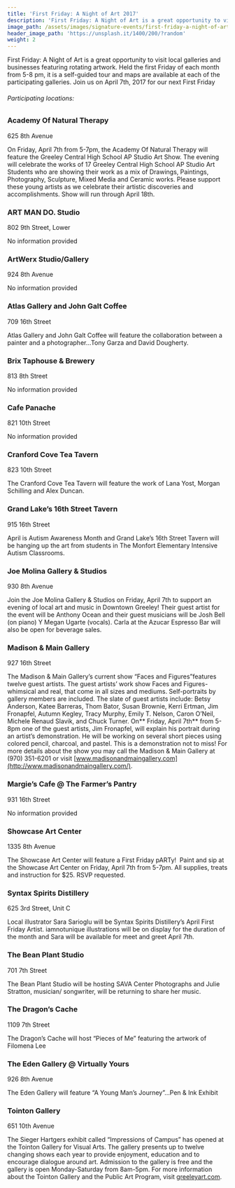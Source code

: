 ```yaml
---
title: 'First Friday: A Night of Art 2017'
description: 'First Friday: A Night of Art is a great opportunity to visit local galleries and businesses featuring rotating artwork. Held the first Friday of each month from 5-8 pm, it is a self-guided tour and maps are available at each of the participating galleries.'
image_path: /assets/images/signature-events/first-friday-a-night-of-art.jpg
header_image_path: 'https://unsplash.it/1400/200/?random'
weight: 2
---
```



First Friday: A Night of Art is a great opportunity to visit local galleries and businesses featuring rotating artwork. Held the first Friday of each month from 5-8 pm, it is a self-guided tour and maps are available at each of the participating galleries. Join us on April 7th, 2017 for our next First Friday

###### *Participating locations:*

### Academy Of Natural Therapy

625 8th Avenue

On Friday, April 7th from 5-7pm, the Academy Of Natural Therapy will feature the Greeley Central High School AP Studio Art Show. The evening will celebrate the works of 17 Greeley Central High School AP Studio Art Students who are showing their work as a mix of Drawings, Paintings, Photography, Sculpture, Mixed Media and Ceramic works. Please support these young artists as we celebrate their artistic discoveries and accomplishments. Show will run through April 18th.

### ART MAN DO. Studio

802 9th Street, Lower

No information provided

### ArtWerx Studio/Gallery

924 8th Avenue

No information provided

### Atlas Gallery and John Galt Coffee

709 16th Street

Atlas Gallery and John Galt Coffee will feature the collaboration between a painter and a photographer…Tony Garza and David Dougherty.

### Brix Taphouse & Brewery

813 8th Street

No information provided

### Cafe Panache

821 10th Street

No information provided

### Cranford Cove Tea Tavern

823 10th Street

The Cranford Cove Tea Tavern will feature the work of Lana Yost, Morgan Schilling and Alex Duncan.

### Grand Lake’s 16th Street Tavern

915 16th Street

April is Autism Awareness Month and Grand Lake’s 16th Street Tavern will be hanging up the art from students in The Monfort Elementary Intensive Autism Classrooms.

### Joe Molina Gallery & Studios

930 8th Avenue

Join the Joe Molina Gallery & Studios on Friday, April 7th to support an evening of local art and music in Downtown Greeley! Their guest artist for the event will be Anthony Ocean and their guest musicians will be Josh Bell (on piano) Y Megan Ugarte (vocals). Carla at the Azucar Espresso Bar will also be open for beverage sales.

### Madison & Main Gallery

927 16th Street

The Madison & Main Gallery’s current show “Faces and Figures”features twelve guest artists. The guest artists’ work show Faces and Figures- whimsical and real, that come in all sizes and mediums. Self-portraits by gallery members are included. The slate of guest artists include: Betsy Anderson, Katee Barreras, Thom Bator, Susan Brownie, Kerri Ertman, Jim Fronapfel, Autumn Kegley, Tracy Murphy, Emily T. Nelson, Caron O’Neil, Michele Renaud Slavik, and Chuck Turner. On\*\* Friday, April 7th\*\* from 5-8pm one of the guest artists, Jim Fronapfel, will explain his portrait during an artist’s demonstration. He will be working on several short pieces using colored pencil, charcoal, and pastel. This is a demonstration not to miss! For more details about the show you may call the Madison & Main Gallery at (970) 351-6201 or visit [www.madisonandmaingallery.com](http://www.madisonandmaingallery.com/).

### Margie’s Cafe @ The Farmer’s Pantry

931 16th Street

No information provided

### Showcase Art Center

1335 8th Avenue

The Showcase Art Center will feature a First Friday pARTy!&nbsp; Paint and sip at the Showcase Art Center on Friday, April 7th from 5-7pm. All supplies, treats and instruction for $25. RSVP requested.

### Syntax Spirits Distillery

625 3rd Street, Unit C

Local illustrator Sara Sarioglu will be Syntax Spirits Distillery’s April First Friday Artist. iamnotunique illustrations will be on display for the duration of the month and Sara will be available for meet and greet April 7th.

### The Bean Plant Studio

701 7th Street

The Bean Plant Studio will be hosting SAVA Center Photographs and Julie Stratton, musician/ songwriter, will be returning to share her music.

### The Dragon’s Cache

1109 7th Street

The Dragon’s Cache will host “Pieces of Me” featuring the artwork of Filomena Lee

### The Eden Gallery @ Virtually Yours

926 8th Avenue

The Eden Gallery will feature “A Young Man’s Journey”…Pen & Ink Exhibit

### Tointon Gallery

651 10th Avenue

The Sieger Hartgers exhibit called “Impressions of Campus” has opened at the Tointon Gallery for Visual Arts. The gallery presents up to twelve changing shows each year to provide enjoyment, education and to encourage dialogue around art. Admission to the gallery is free and the gallery is open Monday-Saturday from 8am-5pm. For more information about the Tointon Gallery and the Public Art Program, visit [greeleyart.com](http://r20.rs6.net/tn.jsp?f=001owHelEZvQlXsvJHFfxaDGMBrbtwVTiEAvzl-d0fCwBufLk4Umvxf6ycvByQZ6eHXKOs_S9joaohTWdei7qQWZz1mK46MZHAL4Iu-ISLaTyCum0JgezUwL-kwo3YmyJJCOLn8w4cVEXEnYP9EcX-h_zuToojG9SEEGcXM4QH45smDK1Bka4NiRmqkYxODgMNINWSfny3glxotAUx39o91993zPrE7AsFieHdJC2ZwtQSW9fDCT8m8CCw8yXtXQhsDfuZVhwGTKmW4yOf1pf_biGaPRJWkoDSiHD7o3SgFrzyYK92k_lkt5WDpv9HT08TfJBfWx-HFD9Y1Vh-ROt9WOO8cXgvhhQGpULEKb8WE4j6ohVuSVWwg2w==&amp;c=&amp;ch=).